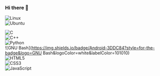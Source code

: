 ### Hi there 👋 
![Linux](https://img.shields.io/badge/Android-3DDC84?style=for-the-badge&logo=Linux&logoColor=white&labelColor=101010)<br>
![Ubuntu](https://img.shields.io/badge/Android-3DDC84?style=for-the-badge&logo=Ubuntu&logoColor=white&labelColor=101010)<br>

<!--
**MaycolZx/MaycolZx** is a ✨ _special_ ✨ repository because its `README.md` (this file) appears on your GitHub profile.

Here are some ideas to get you started:

- 🔭 I’m currently working on ...
- 🌱 I’m currently learning ...
- 👯 I’m looking to collaborate on ...
- 🤔 I’m looking for help with ...
- 💬 Ask me about ...
- 📫 How to reach me: ...
- 😄 Pronouns: ...
- ⚡ Fun fact: ...
-->

![C](https://img.shields.io/badge/Android-3DDC84?style=for-the-badge&logo=C&logoColor=white&labelColor=101010)<br>
![C++](https://img.shields.io/badge/Android-3DDC84?style=for-the-badge&logo=C++&logoColor=white&labelColor=101010)<br>
![Python](https://img.shields.io/badge/Android-3DDC84?style=for-the-badge&logo=Python&logoColor=white&labelColor=101010)<br>
![GNU Bash](https://img.shields.io/badge/Android-3DDC84?style=for-the-badge&logo=GNU Bash&logoColor=white&labelColor=101010)<br>
![HTML5](https://img.shields.io/badge/Android-3DDC84?style=for-the-badge&logo=HTML5&logoColor=white&labelColor=101010)<br>
![CSS3](https://img.shields.io/badge/Android-3DDC84?style=for-the-badge&logo=CSS3&logoColor=white&labelColor=101010)<br>
![JavaScript](https://img.shields.io/badge/Android-3DDC84?style=for-the-badge&logo=JavaScript&logoColor=white&labelColor=101010)<br>
